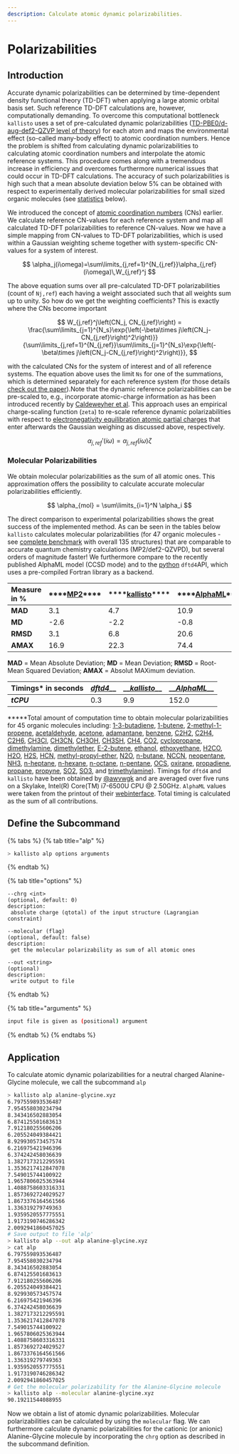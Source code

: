 ```yaml
---
description: Calculate atomic dynamic polarizabilities.
---
```


# Polarizabilities

## Introduction

Accurate dynamic polarizabilities can be determined by time-dependent density functional theory \(TD-DFT\) when applying a large atomic orbital basis set. Such reference TD-DFT calculations are, however, computationally demanding. To overcome this computational bottleneck `kallisto` uses a set of pre-calculated dynamic polarizabilities \([TD-PBE0/d-aug-def2-QZVP level of theory](https://aip.scitation.org/doi/10.1063/1.5090222)\) for each atom and maps the environmental effect \(so-called many-body effect\) to atomic coordination numbers. Hence the problem is shifted from calculating dynamic polarizabilities to calculating atomic coordination numbers and interpolate the atomic reference systems. This procedure comes along with a tremendous increase in efficiency and overcomes furthermore numerical issues that could occur in TD-DFT calculations. The accuracy of such polarizabilities is high such that a mean absolute deviation below 5% can be obtained with respect to experimentally derived molecular polarizabilities for small sized organic molecules \(see [statistics](alp.md#molecular-polarizabilities) below\).

We introduced the concept of [atomic coordination numbers](https://app.gitbook.com/@ehjc/s/kallisto/~/drafts/-MQgkWTyy2kFmCRZXTvp/features/cns) \(CNs\) earlier. We calculate reference CN-values for each reference system and map all calculated TD-DFT polarizabilities to reference CN-values. Now we have a simple mapping from CN-values to TD-DFT polarizabilities, which is used within a Gaussian weighting scheme together with system-specific CN-values for a system of interest.

$$
\alpha_j(i\omega)=\sum\limits_{j,ref=1}^{N_{j,ref}}\alpha_{j,ref}(i\omega)\,W_{j,ref}^j
$$

The above equation sums over all pre-calculated TD-DFT polarizabilities \(count of `Nj,ref`\) each having a weight associated such that all weights sum up to unity. So how do we get the weighting coefficients? This is exactly where the CNs become important

$$
W_{j,ref}^j\left(CN_j, CN_{j,ref}\right) = \frac{\sum\limits_{j=1}^{N_s}\exp{\left(-\beta\times j\left(CN_j-CN_{j,ref}\right)^2\right)}}{\sum\limits_{j,ref=1}^{N_{j,ref}}\sum\limits_{j=1}^{N_s}\exp{\left(-\beta\times j\left(CN_j-CN_{j,ref}\right)^2\right)}},
$$

with the calculated CNs for the system of interest and of all reference systems. The equation above uses the limit `Ns` for one of the summations, which is determined separately for each reference system \(for those details [check out the paper](https://chemrxiv.org/articles/preprint/A_Generally_Applicable_Atomic-Charge_Dependent_London_Dispersion_Correction_Scheme/7430216)\).Note that the dynamic reference polarizabilities can be pre-scaled to, e.g., incorporate atomic-charge information as has been introduced recently by [Caldeweyher et al](https://doi.org/10.26434/chemrxiv.7430216.v2). This approach uses an empirical charge-scaling function \(`zeta`\) to re-scale reference dynamic polarizabilities with respect to [electronegativity equilibration atomic partial charges](https://app.gitbook.com/@ehjc/s/kallisto/~/drafts/-MQgoO_6n1o2gY4PTCcJ/features/eeq) that enter afterwards the Gaussian weighing as discussed above, respectively.

$$
\alpha_{j,ref}'(i\omega) = \alpha_{j,ref}(i\omega)\zeta
$$

### Molecular Polarizabilities

We obtain molecular polarizabilities as the sum of all atomic ones. This approximation offers the possibility to calculate accurate molecular polarizabilities efficiently.

$$
\alpha_{mol} = \sum\limits_{i=1}^N \alpha_i
$$

The direct comparison to experimental polarizabilities shows the great success of the implemented method. As can be seen in the tables below `kallisto` calculates molecular polarizabilities \(for 47 organic molecules - see [complete benchmark](https://github.com/f3rmion/molpol135) with overall 135 structures\) that are comparable to accurate quantum chemistry calculations \(MP2/def2-QZVPD\), but several orders of magnitude faster! We furthermore compare to the recently published AlphaML model \(CCSD mode\) and to the [python](https://github.com/dftd4/dftd4/tree/main/python) `dftd4`API, which uses a pre-compiled Fortran library as a backend.

| **Measure in %** | \*\*\*\*[**MP2**](https://aip.scitation.org/doi/abs/10.1063/1.4932594)\*\*\*\* | \*\*\*\*[**kallisto**](https://github.com/AstraZeneca/kallisto)\*\*\*\* | \*\*\*\*[**AlphaML**](https://tools.materialscloud.org/alphaml/input_structure/)\*\*\*\* |
| :--- | :--- | :--- | :--- |
| **MAD** | 3.1 | 4.7 | 10.9 |
| **MD** | -2.6 | -2.2 | -0.8 |
| **RMSD** | 3.1 | 6.8 | 20.6 |
| **AMAX** | 16.9 | 22.3 | 74.4 |

**MAD** = Mean Absolute Deviation; **MD** = Mean Deviation; **RMSD** = Root-Mean Squared Deviation; **AMAX** = Absolut MAXimum deviation.

| Timings\* in seconds | [_dftd4_](https://github.com/dftd4/dftd4/tree/main/python)\_\_ | \_\_[_kallisto_](https://github.com/AstraZeneca/kallisto)\_\_ | \_\_[_AlphaML_](https://tools.materialscloud.org/alphaml/input_structure/)\_\_ |
| :--- | :--- | :--- | :--- |
| _**tCPU**_ | 0.3 | 9.9 | 152.0 |

**\***Total amount of computation time to obtain molecular polarizabilities for 45 organic molecules including: [1-3-butadiene](https://github.com/f3rmion/molpol135/blob/main/structures/1-3-butadiene/inp.xyz), [1-butene](https://github.com/f3rmion/molpol135/blob/main/structures/1-butene/inp.xyz), [2-methyl-1-propene](https://github.com/f3rmion/molpol135/blob/main/structures/2-methyl-1-propene/inp.xyz), [acetaldehyde](https://github.com/f3rmion/molpol135/blob/main/structures/acetaldehyde/inp.xyz), [acetone](https://github.com/f3rmion/molpol135/blob/main/structures/acetone/inp.xyz), [adamantane](https://github.com/f3rmion/molpol135/blob/main/structures/adamantane/inp.xyz), [benzene](https://github.com/f3rmion/molpol135/blob/main/structures/benzene/inp.xyz), [C2H2](https://github.com/f3rmion/molpol135/blob/main/structures/C2H2/inp.xyz), [C2H4](https://github.com/f3rmion/molpol135/blob/main/structures/C2H4/inp.xyz), [C2H6](https://github.com/f3rmion/molpol135/blob/main/structures/C2H6/inp.xyz), [CH3Cl](https://github.com/f3rmion/molpol135/blob/main/structures/CH3Cl/inp.xyz), [CH3CN](https://github.com/f3rmion/molpol135/blob/main/structures/CH3CN/inp.xyz), [CH3OH](https://github.com/f3rmion/molpol135/blob/main/structures/CH3OH/inp.xyz), [CH3SH](https://github.com/f3rmion/molpol135/blob/main/structures/CH3SH/inp.xyz), [CH4](https://github.com/f3rmion/molpol135/blob/main/structures/CH4/inp.xyz), [CO2](https://github.com/f3rmion/molpol135/blob/main/structures/CO2/inp.xyz), [cyclopropane](https://github.com/f3rmion/molpol135/blob/main/structures/cyclopropane/inp.xyz), [dimethylamine](https://github.com/f3rmion/molpol135/blob/main/structures/dimethylamine/inp.xyz), [dimethylether](https://github.com/f3rmion/molpol135/blob/main/structures/dimethylether/inp.xyz), [E-2-butene](https://github.com/f3rmion/molpol135/blob/main/structures/E-2-butene/inp.xyz), [ethanol](https://github.com/f3rmion/molpol135/blob/main/structures/ethanol/inp.xyz), [ethoxyethane](https://github.com/f3rmion/molpol135/blob/main/structures/ethoxyethane/inp.xyz), [H2CO](https://github.com/f3rmion/molpol135/blob/main/structures/H2CO/inp.xyz), [H2O](https://github.com/f3rmion/molpol135/blob/main/structures/H2O/inp.xyz), [H2S](https://github.com/f3rmion/molpol135/blob/main/structures/H2S/inp.xyz), [HCN](https://github.com/f3rmion/molpol135/blob/main/structures/HCN/inp.xyz), [methyl-propyl-ether](https://github.com/f3rmion/molpol135/blob/main/structures/methyl-propyl-ether/inp.xyz), [N2O](https://github.com/f3rmion/molpol135/blob/main/structures/N2O/inp.xyz), [n-butane](https://github.com/f3rmion/molpol135/blob/main/structures/n-butane/inp.xyz), [NCCN](https://github.com/f3rmion/molpol135/blob/main/structures/NCCN/inp.xyz), [neopentane](https://github.com/f3rmion/molpol135/blob/main/structures/neopentane/inp.xyz), [NH3](https://github.com/f3rmion/molpol135/blob/main/structures/NH3/inp.xyz), [n-heptane](https://github.com/f3rmion/molpol135/blob/main/structures/n-heptane/inp.xyz), [n-hexane](https://github.com/f3rmion/molpol135/blob/main/structures/n-hexane/inp.xyz), [n-octane](https://github.com/f3rmion/molpol135/blob/main/structures/n-octane/inp.xyz), [n-pentane](https://github.com/f3rmion/molpol135/blob/main/structures/n-pentane/inp.xyz), [OCS](https://github.com/f3rmion/molpol135/blob/main/structures/OCS/inp.xyz), [oxirane](https://github.com/f3rmion/molpol135/blob/main/structures/oxirane/inp.xyz), [propadiene](https://github.com/f3rmion/molpol135/blob/main/structures/propadiene/inp.xyz), [propane](https://github.com/f3rmion/molpol135/blob/main/structures/propane/inp.xyz), [propyne](https://github.com/f3rmion/molpol135/blob/main/structures/propyne/inp.xyz), [SO2](https://github.com/f3rmion/molpol135/blob/main/structures/SO2/inp.xyz), [SO3](https://github.com/f3rmion/molpol135/blob/main/structures/SO3/inp.xyz), and [trimethylamine](https://github.com/f3rmion/molpol135/blob/main/structures/trimethylamine/inp.xyz)\). Timings for `dftd4` and `kallisto` have been obtained by [@awvwgk](https://github.com/AstraZeneca/kallisto/issues/27) and are averaged over five runs on a Skylake, Intel\(R\) Core\(TM\) i7-6500U CPU @ 2.50GHz. `AlphaML` values were taken from the printout of their [webinterface](https://tools.materialscloud.org/alphaml/input_structure/). Total timing is calculated as the sum of all contributions.

## Define the Subcommand

{% tabs %}
{% tab title="alp" %}
```bash
> kallisto alp options arguments
```
{% endtab %}

{% tab title="options" %}
```markup
--chrg <int>
(optional, default: 0)
description:
 absolute charge (qtotal) of the input structure (Lagrangian constraint)

--molecular (flag)
(optional, default: false)
description:
 get the molecular polarizability as sum of all atomic ones
 
--out <string> 
(optional)
description: 
 write output to file
```
{% endtab %}

{% tab title="arguments" %}
```bash
input file is given as (positional) argument
```
{% endtab %}
{% endtabs %}

## Application

To calculate atomic dynamic polarizabilities for a neutral charged Alanine-Glycine molecule, we call the subcommand `alp`

```bash
> kallisto alp alanine-glycine.xyz
6.797559893536487
7.954558030234794
8.343416502883054
6.874125501683613
7.912180255606206
6.205524049384421
8.929930573457574
6.216975421946396
6.374242458036639
1.3827173212295591
1.3536217412847078
7.549015744100922
1.9657806025363944
1.4088758603316331
1.8573692724029527
1.8673376164561566
1.336319279749363
1.9359520557775551
1.9173190746286342
2.0092941860457025
# Save output to file 'alp'
> kallisto alp --out alp alanine-glycine.xyz
> cat alp
6.797559893536487
7.954558030234794
8.343416502883054
6.874125501683613
7.912180255606206
6.205524049384421
8.929930573457574
6.216975421946396
6.374242458036639
1.3827173212295591
1.3536217412847078
7.549015744100922
1.9657806025363944
1.4088758603316331
1.8573692724029527
1.8673376164561566
1.336319279749363
1.9359520557775551
1.9173190746286342
2.0092941860457025
# Get the molecular polarizability for the Alanine-Glycine molecule
> kallisto alp --molecular alanine-glycine.xyz
90.19211544088955
```

Now we obtain a list of atomic dynamic polarizabilities. Molecular polarizabilities can be calculated by using the `molecular` flag. We can furthermore calculate dynamic polarizabilities for the cationic \(or anionic\) Alanine-Glycine molecule by incorporating the `chrg` option as described in the subcommand definition.

